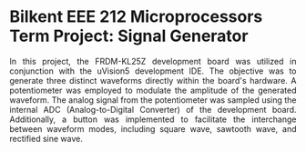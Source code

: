 <!-- Project Title -->
# Bilkent EEE 212 Microprocessors Term Project: Signal Generator
<p style="text-align: justify;">
<!-- Project Description -->
In this project, the FRDM-KL25Z development board was utilized in conjunction with the uVision5 development IDE. The objective was to generate three distinct waveforms directly within the board's hardware. A potentiometer was employed to modulate the amplitude of the generated waveform. The analog signal from the potentiometer was sampled using the internal ADC (Analog-to-Digital Converter) of the development board. Additionally, a button was implemented to facilitate the interchange between waveform modes, including square wave, sawtooth wave, and rectified sine wave.
</p>
